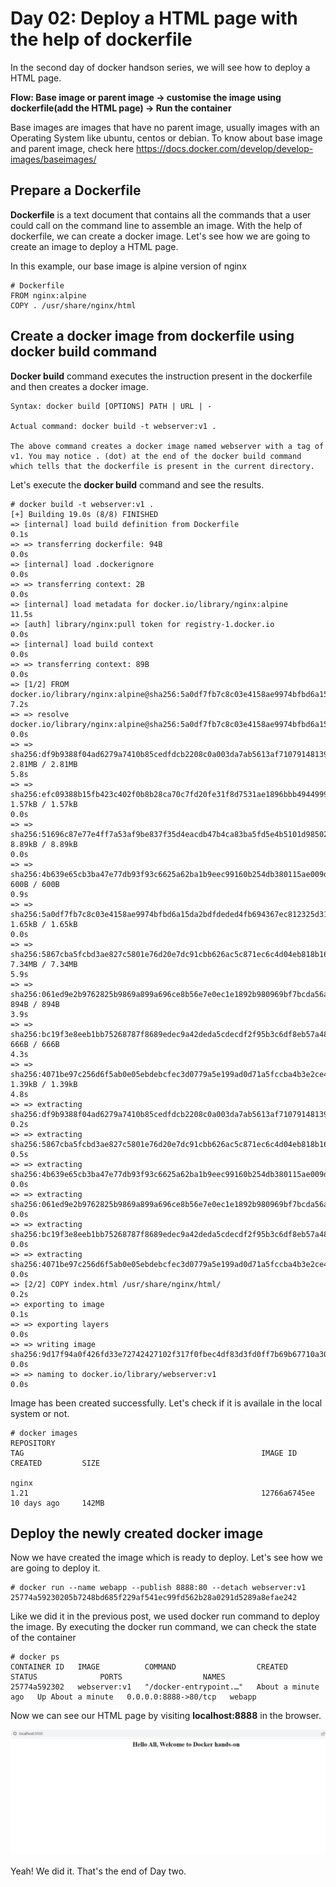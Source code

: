 # Day 02: Deploy a HTML page with the help of dockerfile

In the second day of docker handson series, we will see how to deploy a HTML page.

**Flow: Base image or parent image -> customise the image using dockerfile(add the HTML page) -> Run the container**

Base images are images that have no parent image, usually images with an Operating System like ubuntu, centos or debian. To know about base image and parent image, check here https://docs.docker.com/develop/develop-images/baseimages/


## Prepare a Dockerfile
**Dockerfile** is a text document that contains all the commands that a user could call on the command line to assemble an image. With the help of dockerfile, we can create a docker image. Let's see how we are going to create an image to deploy a HTML page.

In this example, our base image is alpine version of nginx

    # Dockerfile
    FROM nginx:alpine
    COPY . /usr/share/nginx/html


## Create a docker image from dockerfile using docker build command
**Docker build** command executes the instruction present in the dockerfile and then creates a docker image.

    Syntax: docker build [OPTIONS] PATH | URL | -
    
    Actual command: docker build -t webserver:v1 .

    The above command creates a docker image named webserver with a tag of v1. You may notice . (dot) at the end of the docker build command which tells that the dockerfile is present in the current directory.
    
Let's execute the **docker build** command and see the results.

    # docker build -t webserver:v1 .
    [+] Building 19.0s (8/8) FINISHED
    => [internal] load build definition from Dockerfile                                                                                                                   0.1s
    => => transferring dockerfile: 94B                                                                                                                                    0.0s
    => [internal] load .dockerignore                                                                                                                                      0.0s
    => => transferring context: 2B                                                                                                                                        0.0s
    => [internal] load metadata for docker.io/library/nginx:alpine                                                                                                       11.5s
    => [auth] library/nginx:pull token for registry-1.docker.io                                                                                                           0.0s
    => [internal] load build context                                                                                                                                      0.0s
    => => transferring context: 89B                                                                                                                                       0.0s
    => [1/2] FROM docker.io/library/nginx:alpine@sha256:5a0df7fb7c8c03e4158ae9974bfbd6a15da2bdfdeded4fb694367ec812325d31                                                  7.2s
    => => resolve docker.io/library/nginx:alpine@sha256:5a0df7fb7c8c03e4158ae9974bfbd6a15da2bdfdeded4fb694367ec812325d31                                                  0.0s
    => => sha256:df9b9388f04ad6279a7410b85cedfdcb2208c0a003da7ab5613af71079148139 2.81MB / 2.81MB                                                                         5.8s
    => => sha256:efc09388b15fb423c402f0b8b28ca70c7fd20fe31f8d7531ae1896bbb4944999 1.57kB / 1.57kB                                                                         0.0s
    => => sha256:51696c87e77e4ff7a53af9be837f35d4eacdb47b4ca83ba5fd5e4b5101d98502 8.89kB / 8.89kB                                                                         0.0s
    => => sha256:4b639e65cb3ba47e77db93f93c6625a62ba1b9eec99160b254db380115ae009d 600B / 600B                                                                             0.9s
    => => sha256:5a0df7fb7c8c03e4158ae9974bfbd6a15da2bdfdeded4fb694367ec812325d31 1.65kB / 1.65kB                                                                         0.0s
    => => sha256:5867cba5fcbd3ae827c5801e76d20e7dc91cbb626ac5c871ec6c4d04eb818b16 7.34MB / 7.34MB                                                                         5.9s
    => => sha256:061ed9e2b9762825b9869a899a696ce8b56e7e0ec1e1892b980969bf7bcda56a 894B / 894B                                                                             3.9s
    => => sha256:bc19f3e8eeb1bb75268787f8689edec9a42deda5cdecdf2f95b3c6df8eb57a48 666B / 666B                                                                             4.3s
    => => sha256:4071be97c256d6f5ab0e05ebdebcfec3d0779a5e199ad0d71a5fccba4b3e2ce4 1.39kB / 1.39kB                                                                         4.8s
    => => extracting sha256:df9b9388f04ad6279a7410b85cedfdcb2208c0a003da7ab5613af71079148139                                                                              0.2s
    => => extracting sha256:5867cba5fcbd3ae827c5801e76d20e7dc91cbb626ac5c871ec6c4d04eb818b16                                                                              0.5s
    => => extracting sha256:4b639e65cb3ba47e77db93f93c6625a62ba1b9eec99160b254db380115ae009d                                                                              0.0s
    => => extracting sha256:061ed9e2b9762825b9869a899a696ce8b56e7e0ec1e1892b980969bf7bcda56a                                                                              0.0s
    => => extracting sha256:bc19f3e8eeb1bb75268787f8689edec9a42deda5cdecdf2f95b3c6df8eb57a48                                                                              0.0s
    => => extracting sha256:4071be97c256d6f5ab0e05ebdebcfec3d0779a5e199ad0d71a5fccba4b3e2ce4                                                                              0.0s
    => [2/2] COPY index.html /usr/share/nginx/html/                                                                                                                       0.2s
    => exporting to image                                                                                                                                                 0.1s
    => => exporting layers                                                                                                                                                0.0s
    => => writing image sha256:9d17f94a0f426fd33e72742427102f317f0fbec4df83d3fd0ff7b69b67710a30                                                                           0.0s
    => => naming to docker.io/library/webserver:v1                                                                                                                        0.0s

Image has been created successfully. Let's check if it is availale in the local system or not.

    # docker images
    REPOSITORY                                                                   TAG                                                     IMAGE ID       CREATED         SIZE

    nginx                                                                        1.21                                                    12766a6745ee   10 days ago     142MB


## Deploy the newly created docker image

Now we have created the image which is ready to deploy. Let's see how we are going to deploy it.

    # docker run --name webapp --publish 8888:80 --detach webserver:v1
    25774a59230205b7248bd685f229af541ec99fd562b28a0291d5289a8efae242

Like we did it in the previous post, we used docker run command to deploy the image. By executing the docker run command, we can check the state of the container
    
    # docker ps
    CONTAINER ID   IMAGE          COMMAND                  CREATED              STATUS              PORTS                  NAMES
    25774a592302   webserver:v1   "/docker-entrypoint.…"   About a minute ago   Up About a minute   0.0.0.0:8888->80/tcp   webapp


Now we can see our HTML page by visiting **localhost:8888** in the browser.

![default HTML file from nginx ](./screenshot/img01.jpg)


Yeah! We did it. That's the end of Day two.
